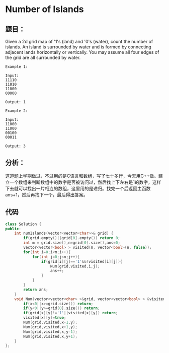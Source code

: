 # Number of Islands
## 题目：
Given a 2d grid map of '1's (land) and '0's (water), count the number of islands. An island is surrounded by water and is formed by connecting adjacent lands horizontally or vertically. You may assume all four edges of the grid are all surrounded by water.
```
Example 1:

Input:
11110
11010
11000
00000

Output: 1
```
```
Example 2:

Input:
11000
11000
00100
00011

Output: 3
```
## 分析：
这道题上学期做过，不过用的是C语言和数组，写了七十多行，今天用C++做。建立一个数组来判断数组中的数字是否被访问过，然后找上下左右是1的数字，这样下去就可以找出一片相连的数组，这里用的是递归。找完一个后返回主函数ans+1，然后再找下一个，最后得出答案。
## 代码
```C++
class Solution {
public:
    int numIslands(vector<vector<char>>& grid) {
        if(grid.empty()||grid[0].empty()) return 0;
        int m = grid.size(),n=grid[0].size(),ans=0;
        vector<vector<bool> > visited(m, vector<bool>(n, false));
        for(int i=0;i<m;i++){
            for(int j=0;j<n;j++){
                if(grid[i][j]=='1'&&!visited[i][j]){
                    Num(grid,visited,i,j);
                    ans++;
                }
            }
        }
        return ans;
    }
    void Num(vector<vector<char> >&grid, vector<vector<bool> > &visited,int x,int y) {
        if(x<0||x>=grid.size()) return;
        if(y<0||y>=grid[0].size()) return;
        if(grid[x][y]!='1'||visited[x][y]) return;
        visited[x][y]=true;
        Num(grid,visited,x-1,y);
        Num(grid,visited,x+1,y);
        Num(grid,visited,x,y-1);
        Num(grid,visited,x,y+1);
    }
};
